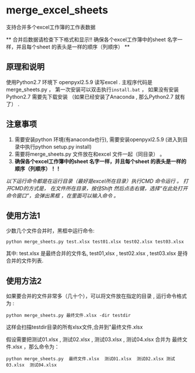 # merge_excel_sheets
支持合并多个excel工作簿的工作表数据


** 合并后数据请检查下下格式和显示!! 确保各个excel工作簿中的sheet 名字一样，并且每个sheet 的表头是一样的顺序（列顺序） **


## 原理和说明
使用Python2.7 环境下 openpyxl2.5.9 读写excel .  主程序代码是merge_sheets.py ，
第一次安装可以双击执行`install.bat` ， 如果没有安装Python2.7 需要先下载安装 （如果已经安装了Anaconda , 那么Python2.7 就有了） .


## 注意事项
1. 需要安装python 环境(有anaconda也行), 需要安装openpyxl2.5.9 (进入到目录中执行python setup.py install)
2. 需要将merge_sheets.py  文件放在和excel 文件一起（同目录） 。
3. **确保各个excel工作簿中的sheet 名字一样，并且每个sheet 的表头是一样的顺序（列顺序）！！**




*以下运行命令都是在运行目录（最好是excel所在目录）执行CMD 命令运行 。
打开CMD的方式是， 在文件所在目录，按住Shift 然后点击右键，选择“在此处打开命令窗口”，会弹出黑框 ，在里面可以输入命令 。*


## 使用方法1
少数几个文件合并时，黑框中运行命令:
```
python merge_sheets.py test.xlsx test01.xlsx test02.xlsx test03.xlsx
```
其中: test.xlsx 是最终合并的文件名,  test01,xlsx , test02.xlsx , test03.xlsx 是待合并的文件列表.


## 使用方法2
如果要合并的文件非常多（几十个），可以将文件放在指定的目录 , 运行命令格式为 :
```
python merge_sheets.py 最终文件.xlsx -dir testdir
```

这样会扫描testdir目录的所有xlsx文件,合并到"最终文件.xlsx

假设需要把测试01.xlsx , 测试02.xlsx , 测试03.xlsx , 测试04.xlsx 合并为 最终文件.xlsx ，那么命令为：
```
python merge_sheets.py  最终文件.xlsx  测试01.xlsx  测试02.xlsx 测试03.xlsx  测试04.xlsx 
```
